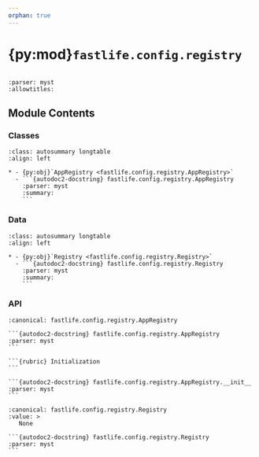 ```yaml
---
orphan: true
---
```


# {py:mod}`fastlife.config.registry`

```{py:module} fastlife.config.registry
```

```{autodoc2-docstring} fastlife.config.registry
:parser: myst
:allowtitles:
```

## Module Contents

### Classes

````{list-table}
:class: autosummary longtable
:align: left

* - {py:obj}`AppRegistry <fastlife.config.registry.AppRegistry>`
  - ```{autodoc2-docstring} fastlife.config.registry.AppRegistry
    :parser: myst
    :summary:
    ```
````

### Data

````{list-table}
:class: autosummary longtable
:align: left

* - {py:obj}`Registry <fastlife.config.registry.Registry>`
  - ```{autodoc2-docstring} fastlife.config.registry.Registry
    :parser: myst
    :summary:
    ```
````

### API

````{py:class} AppRegistry(settings: fastlife.config.settings.Settings)
:canonical: fastlife.config.registry.AppRegistry

```{autodoc2-docstring} fastlife.config.registry.AppRegistry
:parser: myst
```

```{rubric} Initialization
```

```{autodoc2-docstring} fastlife.config.registry.AppRegistry.__init__
:parser: myst
```

````

````{py:data} Registry
:canonical: fastlife.config.registry.Registry
:value: >
   None

```{autodoc2-docstring} fastlife.config.registry.Registry
:parser: myst
```

````
